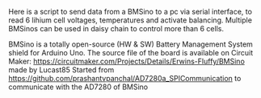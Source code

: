Here is a script to send data from a BMSino to a pc via serial interface, to read 6 lihium cell voltages, temperatures and activate balancing. Multiple BMSinos can be used in daisy chain to control more than 6 cells.

BMSino is a totally open-source (HW & SW) Battery Management System shield for Arduino Uno. The source file of the board is available on Circuit Maker: https://circuitmaker.com/Projects/Details/Erwins-Fluffy/BMSino made by Lucast85
Started from https://github.com/prashantvpanchal/AD7280a_SPICommunication to communicate with the AD7280 of BMSino

